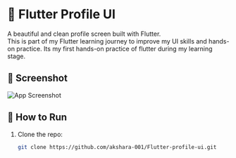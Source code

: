 # 💼 Flutter Profile UI

A beautiful and clean profile screen built with Flutter.  
This is part of my Flutter learning journey to improve my UI skills and hands-on practice.
Its my first hands-on practice of flutter during my learning stage.

## 📱 Screenshot

![App Screenshot](Screenshot.png)

## 🚀 How to Run

1. Clone the repo:
   ```bash
   git clone https://github.com/akshara-001/Flutter-profile-ui.git

